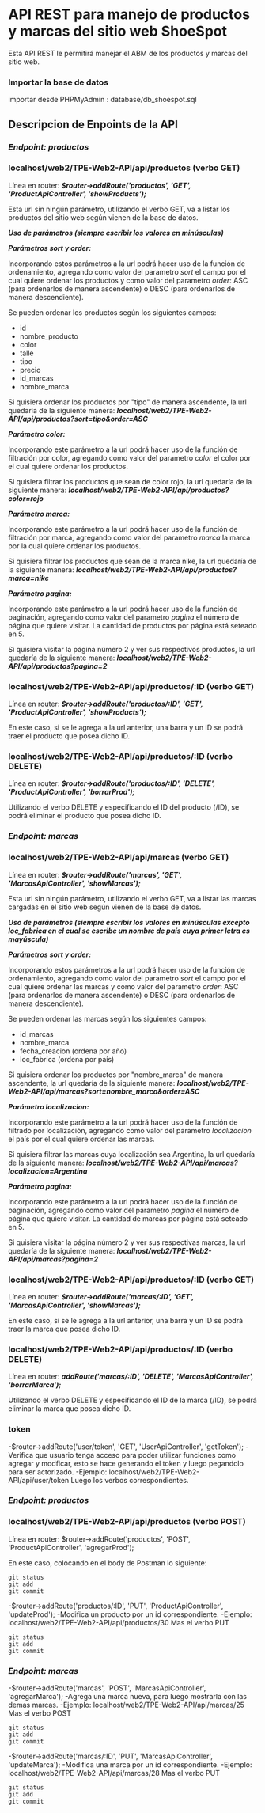 # API REST para manejo de productos y marcas del sitio web ShoeSpot
Esta API REST le permitirá manejar el ABM de los productos y marcas del sitio web.

### Importar la base de datos
importar desde PHPMyAdmin : database/db_shoespot.sql


## Descripcion de Enpoints de la API

### ***Endpoint: productos***

### localhost/web2/TPE-Web2-API/api/productos (verbo GET)

Línea en router: ***$router->addRoute('productos', 'GET', 'ProductApiController', 'showProducts');***

Esta url sin ningún parámetro, utilizando el verbo GET, va a listar los productos del sitio web según vienen de la base de datos.

***Uso de parámetros (siempre escribir los valores en minúsculas)***

***Parámetros sort y order:***

Incorporando estos parámetros a la url podrá hacer uso de la función de ordenamiento, agregando como valor del parametro _sort_ el campo por el cual quiere ordenar los productos y como valor del parametro _order_: ASC (para ordenarlos de manera ascendente) o DESC (para ordenarlos de manera descendiente).

Se pueden ordenar los productos según los siguientes campos:

- id
- nombre_producto
- color
- talle
- tipo
- precio
- id_marcas
- nombre_marca

Si quisiera ordenar los productos por "tipo" de manera ascendente, la url quedaría de la siguiente manera: 
***localhost/web2/TPE-Web2-API/api/productos?sort=tipo&order=ASC***

***Parámetro color:***

Incorporando este parámetro a la url podrá hacer uso de la función de filtración por color, agregando como valor del parametro _color_ el color por el cual quiere ordenar los productos.

Si quisiera filtrar los productos que sean de color rojo, la url quedaría de la siguiente manera: 
***localhost/web2/TPE-Web2-API/api/productos?color=rojo***

***Parámetro marca:***

Incorporando este parámetro a la url podrá hacer uso de la función de filtración por marca, agregando como valor del parametro _marca_ la marca por la cual quiere ordenar los productos.

Si quisiera filtrar los productos que sean de la marca nike, la url quedaría de la siguiente manera: 
***localhost/web2/TPE-Web2-API/api/productos?marca=nike***

***Parámetro pagina:***

Incorporando este parámetro a la url podrá hacer uso de la función de paginación, agregando como valor del parametro _pagina_ el número de página que quiere visitar. La cantidad de productos por página está seteado en 5.

Si quisiera visitar la página número 2 y ver sus respectivos productos, la url quedaría de la siguiente manera: 
***localhost/web2/TPE-Web2-API/api/productos?pagina=2***

### localhost/web2/TPE-Web2-API/api/productos/:ID (verbo GET)

Línea en router: ***$router->addRoute('productos/:ID', 'GET', 'ProductApiController', 'showProducts');***

En este caso, si se le agrega a la url anterior, una barra y un ID se podrá traer el producto que posea dicho ID.

### localhost/web2/TPE-Web2-API/api/productos/:ID (verbo DELETE)

Línea en router: ***$router->addRoute('productos/:ID', 'DELETE', 'ProductApiController', 'borrarProd');***

Utilizando el verbo DELETE y especificando el ID del producto (/ID), se podrá eliminar el producto que posea dicho ID.

### ***Endpoint: marcas***

### localhost/web2/TPE-Web2-API/api/marcas (verbo GET)

Línea en router: ***$router->addRoute('marcas', 'GET', 'MarcasApiController', 'showMarcas');***

Esta url sin ningún parámetro, utilizando el verbo GET, va a listar las marcas cargadas en el sitio web según vienen de la base de datos.

***Uso de parámetros (siempre escribir los valores en minúsculas excepto loc_fabrica en el cual se escribe un nombre de país cuya primer letra es mayúscula)***

***Parámetros sort y order:***

Incorporando estos parámetros a la url podrá hacer uso de la función de ordenamiento, agregando como valor del parametro _sort_ el campo por el cual quiere ordenar las marcas y como valor del parametro _order_: ASC (para ordenarlos de manera ascendente) o DESC (para ordenarlos de manera descendiente).

Se pueden ordenar las marcas según los siguientes campos:

- id_marcas
- nombre_marca
- fecha_creacion (ordena por año)
- loc_fabrica (ordena por país)


Si quisiera ordenar los productos por "nombre_marca" de manera ascendente, la url quedaría de la siguiente manera: 
***localhost/web2/TPE-Web2-API/api/marcas?sort=nombre_marca&order=ASC***

***Parámetro localizacion:***

Incorporando este parámetro a la url podrá hacer uso de la función de filtrado por localización, agregando como valor del parametro _localizacion_ el país por el cual quiere ordenar las marcas.

Si quisiera filtrar las marcas cuya localización sea Argentina, la url quedaría de la siguiente manera: 
***localhost/web2/TPE-Web2-API/api/marcas?localizacion=Argentina***

***Parámetro pagina:***

Incorporando este parámetro a la url podrá hacer uso de la función de paginación, agregando como valor del parametro _pagina_ el número de página que quiere visitar. La cantidad de marcas por página está seteado en 5.

Si quisiera visitar la página número 2 y ver sus respectivas marcas, la url quedaría de la siguiente manera: 
***localhost/web2/TPE-Web2-API/api/marcas?pagina=2***

### localhost/web2/TPE-Web2-API/api/productos/:ID (verbo GET)

Línea en router: ***$router->addRoute('marcas/:ID', 'GET', 'MarcasApiController', 'showMarcas');***

En este caso, si se le agrega a la url anterior, una barra y un ID se podrá traer la marca que posea dicho ID.

### localhost/web2/TPE-Web2-API/api/productos/:ID (verbo DELETE)

Línea en router: ***addRoute('marcas/:ID', 'DELETE', 'MarcasApiController', 'borrarMarca');***

Utilizando el verbo DELETE y especificando el ID de la marca (/ID), se podrá eliminar la marca que posea dicho ID.


### token

-$router->addRoute('user/token', 'GET', 'UserApiController', 'getToken');
-Verifica que usuario tenga acceso para poder utilizar funciones como agregar y modficar, esto se hace generando el token y luego pegandolo para ser actorizado.
-Ejemplo: localhost/web2/TPE-Web2-API/api/user/token Luego los verbos correspondientes.

### ***Endpoint: productos***

### localhost/web2/TPE-Web2-API/api/productos (verbo POST)

Línea en router: $router->addRoute('productos', 'POST', 'ProductApiController', 'agregarProd');

En este caso, colocando en el body de Postman lo siguiente:

```
git status
git add
git commit
```


-$router->addRoute('productos/:ID', 'PUT', 'ProductApiController', 'updateProd');
-Modifica un producto por un id correspondiente.
-Ejemplo: localhost/web2/TPE-Web2-API/api/productos/30 Mas el verbo PUT 

```
git status
git add
git commit
```

### ***Endpoint: marcas***

-$router->addRoute('marcas', 'POST', 'MarcasApiController', 'agregarMarca');
-Agrega una marca nueva, para luego mostrarla con las demas marcas.
-Ejemplo: localhost/web2/TPE-Web2-API/api/marcas/25 Mas el verbo POST

```
git status
git add
git commit
```


-$router->addRoute('marcas/:ID', 'PUT', 'MarcasApiController', 'updateMarca');
-Modifica una marca por un id correspondiente.
-Ejemplo: localhost/web2/TPE-Web2-API/api/marcas/28 Mas el verbo PUT

```
git status
git add
git commit
```



